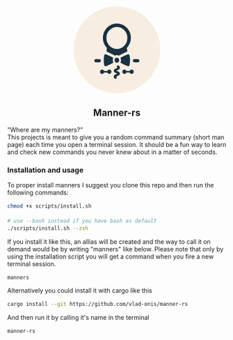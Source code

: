 <p align="center">
     <img src="circular_manners_logo.png" alt="Your Image Description" style="border-radius: 50%; width: 200px; height: 200px;"/>

 </p>
<h2 align="center">Manner-rs</h2>

"Where are my manners?" <br>
This projects is meant to give you a random command summary (short man page) each time you open a terminal session. It should be a fun way to learn and check new commands you never knew about in a matter of seconds.

### Installation and usage

To proper install manners I suggest you clone this repo and then run the following commands:

```bash
chmod +x scripts/install.sh

# use --bash instead if you have bash as default
./scripts/install.sh --zsh
```
If you install it like this, an allias will be created and the way to call it on demand would be by writing "manners" like below. Please note that only by using the installation script you will get a command when you fire a new terminal session.
```bash
manners
```


Alternatively you could install it with cargo like this

```bash
cargo install --git https://github.com/vlad-onis/manner-rs
```

And then run it by calling it's name in the terminal
```bash
manner-rs
```